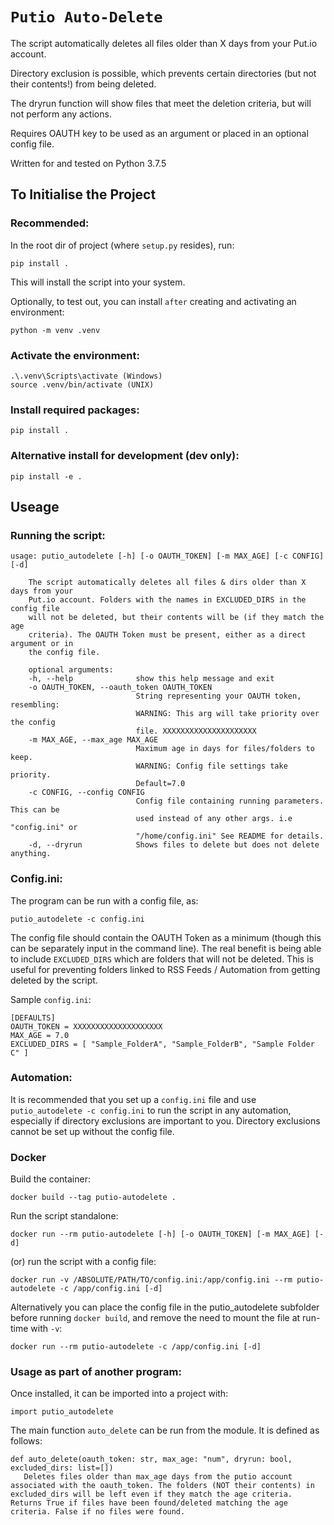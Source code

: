 # `Putio Auto-Delete`

The script automatically deletes all files older than X days from your Put.io account.

Directory exclusion is possible, which prevents certain directories (but not their contents!) from
being deleted.

The dryrun function will show files that meet the deletion criteria, but will not perform any actions.

Requires OAUTH key to be used as an argument or placed in an optional config file.

Written for and tested on Python 3.7.5

## To Initialise the Project

### Recommended:
In the root dir of project (where `setup.py` resides), run:

    pip install .

This will install the script into your system.

Optionally, to test out, you can install `after` creating and activating an environment:

    python -m venv .venv

### Activate the environment:
    .\.venv\Scripts\activate (Windows)
    source .venv/bin/activate (UNIX)

### Install required packages:
    pip install .

### Alternative install for development (dev only):
    pip install -e .

## Useage

### Running the script:
    usage: putio_autodelete [-h] [-o OAUTH_TOKEN] [-m MAX_AGE] [-c CONFIG] [-d]

        The script automatically deletes all files & dirs older than X days from your
        Put.io account. Folders with the names in EXCLUDED_DIRS in the config file
        will not be deleted, but their contents will be (if they match the age
        criteria). The OAUTH Token must be present, either as a direct argument or in
        the config file.

        optional arguments:
        -h, --help              show this help message and exit
        -o OAUTH_TOKEN, --oauth_token OAUTH_TOKEN
                                String representing your OAUTH token, resembling:
                                WARNING: This arg will take priority over the config
                                file. XXXXXXXXXXXXXXXXXXXXX
        -m MAX_AGE, --max_age MAX_AGE
                                Maximum age in days for files/folders to keep.
                                WARNING: Config file settings take priority.
                                Default=7.0
        -c CONFIG, --config CONFIG
                                Config file containing running parameters. This can be
                                used instead of any other args. i.e "config.ini" or
                                "/home/config.ini" See README for details.
        -d, --dryrun            Shows files to delete but does not delete anything.

### Config.ini:
The program can be run with a config file, as:

    putio_autodelete -c config.ini

The config file should contain the OAUTH Token as a minimum (though this can be separately input in the command line).
The real benefit is being able to include `EXCLUDED_DIRS` which are folders that will not be deleted.
This is useful for preventing folders linked to RSS Feeds / Automation from getting deleted by the script.

Sample `config.ini`:

    [DEFAULTS]
    OAUTH_TOKEN = XXXXXXXXXXXXXXXXXXXX
    MAX_AGE = 7.0
    EXCLUDED_DIRS = [ "Sample_FolderA", "Sample_FolderB", "Sample Folder C" ]

### Automation:

It is recommended that you set up a `config.ini` file and use `putio_autodelete -c config.ini` to run the script
in any automation, especially if directory exclusions are important to you.
Directory exclusions cannot be set up without the config file.

### Docker

Build the container:

    docker build --tag putio-autodelete .

Run the script standalone:

    docker run --rm putio-autodelete [-h] [-o OAUTH_TOKEN] [-m MAX_AGE] [-d]

(or) run the script with a config file:

    docker run -v /ABSOLUTE/PATH/TO/config.ini:/app/config.ini --rm putio-autodelete -c /app/config.ini [-d]

Alternatively you can place the config file in the putio_autodelete subfolder before running `docker build`, and remove the need to mount the file at run-time with `-v`:

    docker run --rm putio-autodelete -c /app/config.ini [-d]

### Usage as part of another program:

Once installed, it can be imported into a project with:

    import putio_autodelete

The main function `auto_delete` can be run from the module. It is defined as follows:

    def auto_delete(oauth_token: str, max_age: "num", dryrun: bool, excluded_dirs: list=[])
       Deletes files older than max_age days from the putio account associated with the oauth_token. The folders (NOT their contents) in excluded_dirs will be left even if they match the age criteria. Returns True if files have been found/deleted matching the age criteria. False if no files were found.